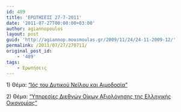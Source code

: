 ```yaml
---
id: 489
title: 'ΕΡΩΤΗΣΕΙΣ 27-7-2011'
date: '2011-07-27T00:00:00+03:00'
author: agiannopoulos
layout: post
guid: 'http://agiannop.mousmoulas.gr/2009/11/24/24-11-2009-12/'
permalink: /2011/07/27/270711/
original_post_id:
    - '489'
tags:
    - Ερωτήσεις
---
```


1\) Θέμα: [“Ιός του Δυτικού Νείλου και Αιμοδοσία”](/wp-content/uploads/2009/11/27072011_ios_dytikou_neilou.pdf)

2\) Θέμα: [“Υπηρεσίες Διεθνών Οίκων Αξιολόγησης της Ελληνικής Οικονομίας”](/wp-content/uploads/2009/11/27072011_diethneis_oikoi.pdf)
